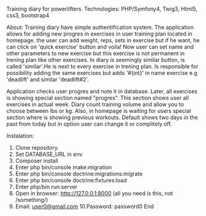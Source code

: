 Training diary for powerlifters.
Technologies: PHP/Symfony4, Twig3, Html5, css3, bootstrap4

About:
Training diary have simple authentification system.
The application allows for adding new progres in exercises in user training plan located in homepage.
the user can add weight, reps, sets in exercise but if he want, he can click on 'quick exercise' button and voila! Now user can set name and other parameters to new exercise but this exercise is not permanent in trening plan like other exercises.
In diary is seemingly similar button, is called 'similar'.He is next to every exercise in trening plan. Is responsible for possibility adding the same exercises but adds '#{int}' in name exercise e.g 'deadlift' and similar 'deadlift#2'.  

Application checks user progres and note it in database. Later, all exercises is showing special section named "progres". This section shows user all exercises in actual week.
Diary count training volume and allow you to choose between lbs or kg.
Also, in homepage is waiting for users special section where is showing previous workouts. Default shows two days in the past from today but in option user can change it or complitely off.

Instalation:
1. Clone repository.
2. Set DATABASE_URL in env
3. Composer install
4. Enter php bin/console make:migration
5. Enter php bin/console doctrine:migrations:migrate
6. Enter php bin/console doctrine:fixtures:load
7. Enter php/bin run:server
8. Open in browser: http://127.0.0.1:8000 (all you need is this, not /something/)
9. Email: user0@gmail.com
10.Password: password0
End
